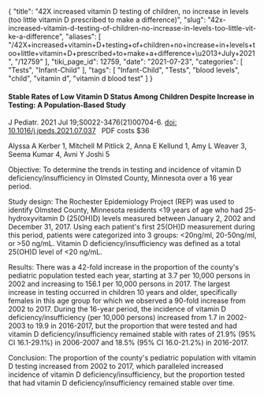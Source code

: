 {
    "title": "42X increased vitamin D testing of children, no increase in levels (too little vitamin D prescribed to make a difference)",
    "slug": "42x-increased-vitamin-d-testing-of-children-no-increase-in-levels-too-little-vit-ke-a-difference",
    "aliases": [
        "/42X+increased+vitamin+D+testing+of+children+no+increase+in+levels+too+little+vitamin+D+prescribed+to+make+a+difference+\u2013+July+2021",
        "/12759"
    ],
    "tiki_page_id": 12759,
    "date": "2021-07-23",
    "categories": [
        "Tests",
        "Infant-Child"
    ],
    "tags": [
        "Infant-Child",
        "Tests",
        "blood levels",
        "child",
        "vitamin d",
        "vitamin d blood test"
    ]
}


#### Stable Rates of Low Vitamin D Status Among Children Despite Increase in Testing: A Population-Based Study

J Pediatr. 2021 Jul 19;S0022-3476(21)00704-6. [doi: 10.1016/j.jpeds.2021.07.037](https://doi.org/10.1016/j.jpeds.2021.07.037) &nbsp; PDF costs $36

Alyssa A Kerber 1, Mitchell M Pitlick 2, Anna E Kellund 1, Amy L Weaver 3, Seema Kumar 4, Avni Y Joshi 5

Objective: To determine the trends in testing and incidence of vitamin D deficiency/insufficiency in Olmsted County, Minnesota over a 16 year period.

Study design: The Rochester Epidemiology Project (REP) was used to identify Olmsted County, Minnesota residents <19 years of age who had 25-hydroxyvitamin D (25(OH)D) levels measured between January 2, 2002 and December 31, 2017. Using each patient's first 25(OH)D measurement during this period, patients were categorized into 3 groups: <20ng/ml, 20-50ng/ml, or >50 ng/mL. Vitamin D deficiency/insufficiency was defined as a total 25(OH)D level of <20 ng/mL.

Results: There was a 42-fold increase in the proportion of the county's pediatric population tested each year, starting at 3.7 per 10,000 persons in 2002 and increasing to 156.1 per 10,000 persons in 2017. The largest increase in testing occurred in children 10 years and older, specifically females in this age group for which we observed a 90-fold increase from 2002 to 2017. During the 16-year period, the incidence of vitamin D deficiency/insufficiency (per 10,000 persons) increased from 1.7 in 2002-2003 to 19.9 in 2016-2017, but the proportion that were tested and had vitamin D deficiency/insufficiency remained stable with rates of 21.9% (95% CI 16.1-29.1%) in 2006-2007 and 18.5% (95% CI 16.0-21.2%) in 2016-2017.

Conclusion: The proportion of the county's pediatric population with vitamin D testing increased from 2002 to 2017, which paralleled increased incidence of vitamin D deficiency/insufficiency, but the proportion tested that had vitamin D deficiency/insufficiency remained stable over time.